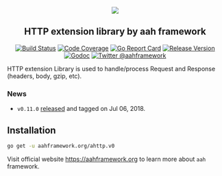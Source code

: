 <p align="center">
  <img src="https://cdn.aahframework.org/assets/img/aah-logo-64x64.png" />
  <h2 align="center">HTTP extension library by aah framework</h2>
</p>
<p align="center">
  <p align="center"><a href="https://travis-ci.org/go-aah/ahttp"><img src="https://travis-ci.org/go-aah/ahttp.svg?branch=master" alt="Build Status"></a> <a href="https://codecov.io/gh/go-aah/ahttp/branch/master"><img src="https://codecov.io/gh/go-aah/ahttp/branch/master/graph/badge.svg" alt="Code Coverage"></a> <a href="https://goreportcard.com/report/aahframework.org/ahttp.v0"><img src="https://goreportcard.com/badge/aahframework.org/ahttp.v0" alt="Go Report Card"></a> <a href="https://github.com/go-aah/ahttp/releases/latest"><img src="https://img.shields.io/badge/version-0.11.0-blue.svg" alt="Release Version"></a> <a href="https://godoc.org/aahframework.org/ahttp.v0"><img src="https://godoc.org/aahframework.org/ahttp.v0?status.svg" alt="Godoc"></a> <a href="https://twitter.com/aahframework"><img src="https://img.shields.io/badge/twitter-@aahframework-55acee.svg" alt="Twitter @aahframework"></a></p>
</p>

HTTP extension Library is used to handle/process Request and Response (headers, body, gzip, etc).

### News

  * `v0.11.0` [released](https://github.com/go-aah/ahttp/releases/latest) and tagged on Jul 06, 2018.

## Installation

```bash
go get -u aahframework.org/ahttp.v0
```

Visit official website https://aahframework.org to learn more about `aah` framework.
